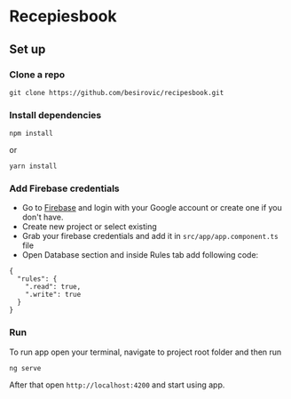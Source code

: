 # Recepiesbook

## Set up

### Clone a repo
```
git clone https://github.com/besirovic/recipesbook.git
```

### Install dependencies
```
npm install
```

or

```
yarn install
```

### Add Firebase credentials
* Go to [Firebase](https://firebase.google.com/) and login with your Google account or create one if you don't have.
* Create new project or select existing
* Grab your firebase credentials and add it in ``` src/app/app.component.ts ``` file
* Open Database section and inside Rules tab add following code:
```
{
  "rules": {
    ".read": true,
    ".write": true
  }
}
```


### Run
To run app open your terminal, navigate to project root folder and then run
```
ng serve
````

After that open ```http://localhost:4200``` and start using app.

